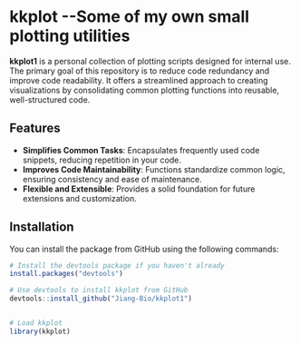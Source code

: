 # kkplot --Some of my own small plotting utilities

**kkplot1** is a personal collection of plotting scripts designed for internal use. The primary goal of this repository is to reduce code redundancy and improve code readability. It offers a streamlined approach to creating visualizations by consolidating common plotting functions into reusable, well-structured code.

## Features

- **Simplifies Common Tasks**: Encapsulates frequently used code snippets, reducing repetition in your code.
- **Improves Code Maintainability**: Functions standardize common logic, ensuring consistency and ease of maintenance.
- **Flexible and Extensible**: Provides a solid foundation for future extensions and customization.

## Installation

You can install the package from GitHub using the following commands:

```r
# Install the devtools package if you haven't already
install.packages("devtools")

# Use devtools to install kkplot from GitHub
devtools::install_github("Jiang-Bio/kkplot1")


# Load kkplot
library(kkplot)
